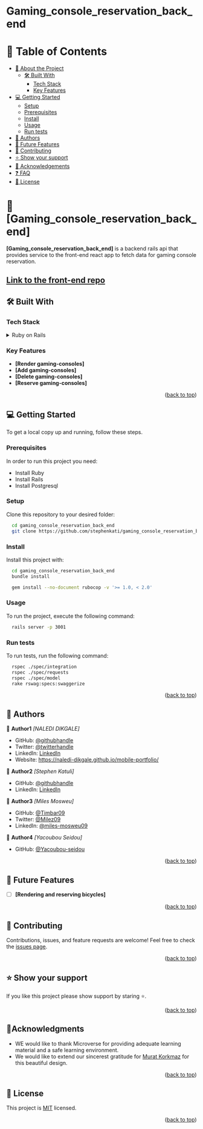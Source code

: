 # Gaming_console_reservation_back_end

<a name="readme-top"></a>

# 📗 Table of Contents
- [:book: About the Project](#about-project)
  - [:hammer_and_wrench: Built With](#built-with)
    - [Tech Stack](#tech-stack)
    - [Key Features](#key-features)
- [:computer: Getting Started](#getting-started)
  - [Setup](#setup)
  - [Prerequisites](#prerequisites)
  - [Install](#install)
  - [Usage](#usage)
  - [Run tests](#run-tests)
- [:busts_in_silhouette: Authors](#authors)
- [:telescope: Future Features](#future-features)
- [:handshake: Contributing](#contributing)
- [:star:️ Show your support](#support)
- [:pray: Acknowledgements](#acknowledgements)
- [:question: FAQ](#faq)
- [:memo: License](#license)

<!-- PROJECT DESCRIPTION -->
# 📖 [Gaming_console_reservation_back_end] <a name="about-project"></a>

**[Gaming_console_reservation_back_end]** is a backend rails api that provides service to the front-end react app to fetch data for gaming console reservation.

## [Link to the front-end repo](https://github.com/stephenkati/gaming_console_reservation_front_end.git)

<!-- Below is the link to the database diagram

<img src="" alt="" /> -->

## 🛠 Built With <a name="built-with"></a>

### Tech Stack <a name="tech-stack"></a>
<details>
  <summary>Ruby on Rails</summary>
  <ul>
    <li><a>https://rubyonrails.org/</a></li>
  </ul>
</details>

<!-- Features -->

### Key Features <a name="key-features"></a>

- **[Render gaming-consoles]**
- **[Add gaming-consoles]**
- **[Delete gaming-consoles]**
- **[Reserve gaming-consoles]**

<p align="right">(<a href="#readme-top">back to top</a>)</p>

<!-- GETTING STARTED -->

## 💻 Getting Started <a name="getting-started"></a>

To get a local copy up and running, follow these steps.

### Prerequisites

In order to run this project you need:
- Install Ruby
- Install Rails
- Install Postgresql

### Setup

Clone this repository to your desired folder:

```sh
  cd gaming_console_reservation_back_end
  git clone https://github.com/stephenkati/gaming_console_reservation_back_end.git
```

### Install

Install this project with:

```sh
  cd gaming_console_reservation_back_end
  bundle install
```

```sh
  gem install --no-document rubocop -v '>= 1.0, < 2.0' 
```

### Usage

To run the project, execute the following command:

```sh
  rails server -p 3001
```

### Run tests

To run tests, run the following command:

```sh
  rspec ./spec/integration
  rspec ./spec/requests
  rspec ./spec/model
  rake rswag:specs:swaggerize
```

<p align="right">(<a href="#readme-top">back to top</a>)</p>

<!-- AUTHORS -->

## 👥 Authors <a name="authors"></a>

👤 **Author1**
 *[NALEDI DIKGALE]*
 
- GitHub: [@githubhandle](https://github.com/Naledi-Dikgale)
- Twitter: [@twitterhandle](https://twitter.com/ChichiTheStar)
- LinkedIn: [LinkedIn](https://www.linkedin.com/in/naledi-dikgale-068423159/)
- Website: https://naledi-dikgale.github.io/mobile-portfolio/

👤 **Author2**
*[Stephen Katuli]*
 
- GitHub: [@githubhandle](https://github.com/stephenkati)
- LinkedIn: [LinkedIn](https://www.linkedin.com/in/stephen-katuli/)

👤 **Author3**
*[Miles Mosweu]*

- GitHub: [@Timbar09](https://github.com/Timbar09)
- Twitter: [@Milez09](https://twitter.com/Milez09)
- LinkedIn: [@miles-mosweu09](https://www.linkedin.com/in/miles-mosweu09)

👤 **Author4**
*[Yacoubou Seidou]*
- GitHub: [@Yacoubou-seidou](https://github.com/Yacoubou-seidou)



<p align="right">(<a href="#readme-top">back to top</a>)</p>

<!-- FUTURE FEATURES -->

## 🔭 Future Features <a name="future-features"></a>

- [ ] **[Rendering and reserving bicycles]**

<p align="right">(<a href="#readme-top">back to top</a>)</p>

<!-- CONTRIBUTING -->

## 🤝 Contributing <a name="contributing"></a>

Contributions, issues, and feature requests are welcome!
Feel free to check the [issues page](https://github.com/stephenkati/gaming_console_reservation_back_end/issues).

<p align="right">(<a href="#readme-top">back to top</a>)</p>

<!-- SUPPORT -->

## ⭐ Show your support <a name="support"></a>

If you like this project please show support by staring :star:️.

<p align="right">(<a href="#readme-top">back to top</a>)</p>

<!-- ACKNOWLEDGEMENTS -->

## 🙏Acknowledgments <a name="acknowledgements"></a>

* WE would like to thank Microverse for providing adequate learning material and a safe learning environment.
* We would like to extend our sincerest gratitude for [Murat Korkmaz](https://www.behance.net/gallery/26425031/Vespa-Responsive-Redesign) for this beautiful design.

<p align="right">(<a href="#readme-top">back to top</a>)</p>

<!-- LICENSE -->

## 📝 License <a name="license"></a>

This project is [MIT](./LICENSE) licensed.

<p align="right">(<a href="#readme-top">back to top</a>)</p>
